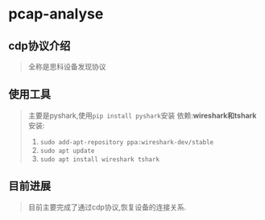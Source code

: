 # pcap-analyse
## cdp协议介绍
> 全称是思科设备发现协议
## 使用工具
> 主要是pyshark,使用`pip install pyshark`安装
> 依赖:**wireshark和tshark**
> 安装:
>
> 1. `sudo add-apt-repository ppa:wireshark-dev/stable` 
> 2. `sudo apt update` 
> 3. `sudo apt install wireshark tshark`
## 目前进展
> 目前主要完成了通过cdp协议,恢复设备的连接关系.

